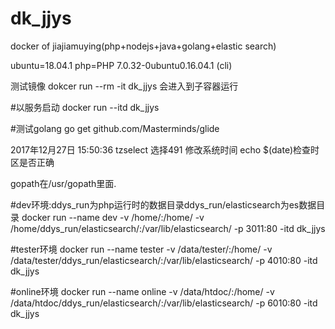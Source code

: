 
# dk_jjys
docker of jiajiamuying(php+nodejs+java+golang+elastic search)


ubuntu=18.04.1
php=PHP 7.0.32-0ubuntu0.16.04.1 (cli)


测试镜像
dokcer run --rm -it dk_jjys
会进入到子容器运行

#以服务启动
docker run --itd dk_jjys

#测试golang
go get github.com/Masterminds/glide


2017年12月27日 15:50:36
tzselect
选择491
修改系统时间
echo $(date)检查时区是否正确


gopath在/usr/gopath里面.


#dev环境:ddys_run为php运行时的数据目录ddys_run/elasticsearch为es数据目录
docker run --name dev -v /home/:/home/ -v /home/ddys_run/elasticsearch/:/var/lib/elasticsearch/ -p 3011:80 -itd dk_jjys

#tester环境
docker run --name tester -v /data/tester/:/home/ -v /data/tester/ddys_run/elasticsearch/:/var/lib/elasticsearch/ -p 4010:80 -itd dk_jjys

#online环境
docker run --name online -v /data/htdoc/:/home/ -v /data/htdoc/ddys_run/elasticsearch/:/var/lib/elasticsearch/ -p 6010:80 -itd dk_jjys


